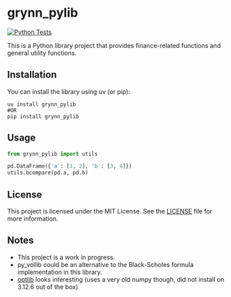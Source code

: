 # grynn_pylib

[![Python Tests](https://github.com/Grynn/grynn_pylib/actions/workflows/pytest.yml/badge.svg?branch=main)](https://github.com/Grynn/grynn_pylib/actions/workflows/pytest.yml)

This is a Python library project that provides finance-related functions and general utility functions.

## Installation

You can install the library using uv (or pip):

```shell
uv install grynn_pylib 
#OR
pip install grynn_pylib
```

## Usage

```python
from grynn_pylib import utils

pd.DataFrame({'a': [1, 2], 'b': [3, 4]})
utils.bcompare(pd.a, pd.b)
```

## License

This project is licensed under the MIT License. See the [LICENSE](https://github.com/grynn/util/blob/main/LICENSE) file for more information.

## Notes

* This project is a work in progress.
* py_vollib could be an alternative to the Black-Scholes formula implementation in this library.
* [optlib](https://github.com/dbrojas/optlib/tree/master) looks interesting (uses a very old numpy though, did not install on 3.12.6 out of the box)
